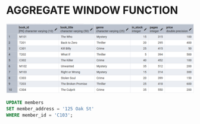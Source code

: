 # AGGREGATE WINDOW FUNCTION



![Library_project](https://github.com/imdwipayana/PostgreSQL/blob/main/Practice/WINDOWS%20FUNCTION/AGGREGATE%20WINDOW%20FUNCTIONS/image/book_data.png)

```sql
UPDATE members
SET member_address = '125 Oak St'
WHERE member_id = 'C103';
```

